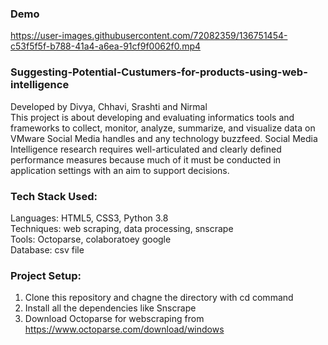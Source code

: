 ### Demo
https://user-images.githubusercontent.com/72082359/136751454-c53f5f5f-b788-41a4-a6ea-91cf9f0062f0.mp4

### Suggesting-Potential-Custumers-for-products-using-web-intelligence
Developed by Divya, Chhavi, Srashti and Nirmal\
This project is about developing and evaluating informatics tools and frameworks to collect, monitor, analyze, summarize, and visualize data on VMware Social Media handles and any technology buzzfeed. 
Social Media Intelligence research requires well-articulated and clearly defined performance measures because much of it must be conducted in application settings with an aim to support decisions.

### Tech Stack Used:
Languages: HTML5, CSS3, Python 3.8\
Techniques: web scraping, data processing, snscrape\
Tools: Octoparse, colaboratoey google\
Database: csv file

### Project Setup:
1. Clone this repository and chagne the directory with cd command
2. Install all the dependencies like Snscrape
3. Download Octoparse for webscraping from https://www.octoparse.com/download/windows



